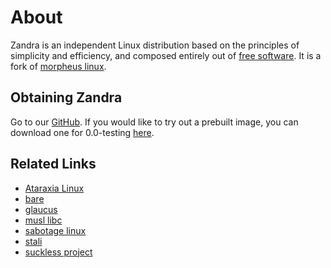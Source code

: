 # About

Zandra is an independent Linux distribution based on the principles
of simplicity and efficiency, and composed entirely out of
[free software](https://www.gnu.org/philosophy/free-sw.html). It is a
fork of [morpheus linux](http://morpheus.2f30.org).

## Obtaining Zandra

Go to our [GitHub](https://github.com/zandralinux). If you would like
to try out a prebuilt image, you can download one for 0.0-testing
[here](https://zandra.xyz/img/0.0-testing/zandra-x86_64-0.0-testing.img.xz).

## Related Links

* [Ataraxia Linux](https://ataraxialinux.github.io/)
* [bare](https://github.com/uggedal/bare)
* [glaucus](https://www.glaucuslinux.org/)
* [musl libc](http://musl.libc.org/)
* [sabotage linux](http://sabo.xyz/)
* [stali](http://sta.li/)
* [suckless project](http://suckless.org/)
